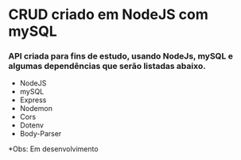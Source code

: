 # CRUD criado em NodeJS com mySQL

### API criada para fins de estudo, usando NodeJs, mySQL e algumas dependências que serão listadas abaixo.

- NodeJS
- mySQL
- Express
- Nodemon
- Cors
- Dotenv
- Body-Parser

*Obs: Em desenvolvimento